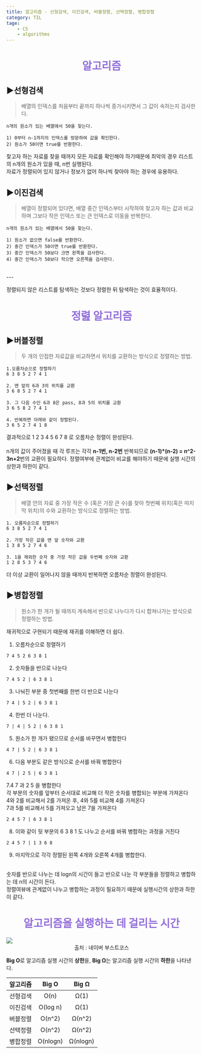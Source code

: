 ```yaml
---
title: 알고리즘 - 선형검색, 이진검색, 버블정렬, 선택정렬, 병합정렬
category: TIL
tage:
    - CS
    - algorithms
---
```


<div align=center><span style='color:mediumpurple'><h1>알고리즘</h1></span></div>

## ▶️선형검색

>배열의 인덱스를 처음부터 끝까지 하나씩 증가시키면서 그 값이 속하는지 검사한다.

```
n개의 원소가 있는 배열에서 50을 찾는다.

1) 0부터 n-1까지의 인덱스를 방문하여 값을 확인한다.
2) 원소가 50이면 true를 반환한다.
```

찾고자 하는 자료를 찾을 때까지 모든 자료를 확인해야 하기때문에 최악의 경우 리스트의 n개의 원소가 있을 때, n번 실행된다.<br>
자료가 정렬되어 있지 않거나 정보가 없어 하나씩 찾아야 하는 경우에 유용하다.

## ▶️이진검색

>배열이 정렬되어 있다면, 배열 중간 인덱스부터 시작하여 찾고자 하는 값과 비교하며 그보다 작은 인덱스 또는 큰 인덱스로 이동을 반복한다.

```
n개의 원소가 있는 배열에서 50을 찾는다.

1) 원소가 없으면 false를 반환한다.
2) 중간 인덱스가 50이면 true를 반환한다.
3) 중간 인덱스가 50보다 크면 왼쪽을 검사한다.
4) 중간 인덱스가 50보다 작으면 오른쪽을 검사한다.
```
<br>
---

정렬되지 않은 리스트를 탐색하는 것보다 정렬한 뒤 탐색하는 것이 효율적이다. 

# <div align=center><span style='color:mediumpurple'>정렲 알고리즘</span></div>

## ▶️버블정렬

>두 개의 인접한 자료값을 비교하면서 위치를 교환하는 방식으로 정렬하는 방법.

```
1.오름차순으로 정렬하기 
6 3 8 5 2 7 4 1
```
```
2. 맨 앞의 6과 3의 위치를 교환
3 6 8 5 2 7 4 1 
```
```
3. 그 다음 수인 6과 8은 pass, 8과 5의 위치를 교환 
3 6 5 8 2 7 4 1
```
```
4. 반복하면 아래와 같이 정렬된다.
3 6 5 2 7 4 1 8
```
결과적으로 1 2 3 4 5 6 7 8 로 오름차순 정렬이 완성된다.
<br>
<br>
n개의 값이 주어졌을 때 각 루프는 각각 **n-1번, n-2번** 반복되므로 **(n-1)*(n-2) = n^2-3n+2**번의 교환이 필요하다. 정렬여부에 관계없이 비교를 해야하기 때문에 실행 시간의 상한과 하한이 같다.

## ▶️선택정렬

> 배열 안의 자료 중 가장 작은 수 (혹은 가장 큰 수)를 찾아 첫번째 위치(혹은 마지막 위치)의 수와 교환하는 방식으로 정렬하는 방법.

```
1. 오름차순으로 정렬하기
6 3 8 5 2 7 4 1
```
```
2. 가장 작은 값을 맨 앞 숫자와 교환
1 3 8 5 2 7 4 6
```
```
3. 1을 제외한 숫자 중 가장 작은 값을 두번째 숫자와 교환
1 2 8 5 3 7 4 6
```
더 이상 교환이 일어나지 않을 때까지 반복하면 오름차순 정렬이 완성된다.

## ▶️병합정렬

> 원소가 한 개가 될 때까지 계속해서 반으로 나누다가 다시 합쳐나가는 방식으로 정렬하는 방법.

재귀적으로 구현되기 때문에 재귀를 이해하면 더 쉽다.
1. 오름차순으로 정렬하기
```
7 4 5 2 6 3 8 1
```
2. 숫자들을 반으로 나눈다
```
7 4 5 2 | 6 3 8 1
```
3. 나눠진 부분 중 첫번째를 한번 더 반으로 나눈다
```
7 4 | 5 2 | 6 3 8 1
```
4. 한번 더 나눈다.
```
7 | 4 | 5 2 | 6 3 8 1
```
5. 원소가 한 개가 됐으므로 순서를 바꾸면서 병합한다
```
4 7 | 5 2 | 6 3 8 1
```
6. 다음 부분도 같은 방식으로 순서를 바꿔 병합한다
```
4 7 | 2 5 | 6 3 8 1
```
7.4 7 과 2 5 을 병합한다<br>
각 부분의 숫자를 앞부터 순서대로 비교해 더 작은 숫자를 병합되는 부분에 가져온다<br>
4와 2를 비교해서 2를 가져온 후, 4와 5를 비교해 4를 가져온다<br>
7과 5를 비교해서 5를 가져오고 남은 7을 가져온다
```
2 4 5 7 | 6 3 8 1
```
8. 이와 같이 뒷 부분의 6 3 8 1 도 나누고 순서를 바꿔 병합하는 과정을 거친다
```
2 4 5 7 | 1 3 6 8
```
9. 마지막으로 각각 정렬된 왼쪽 4개와 오른쪽 4개를 병합한다.<br>
<br>
숫자를 반으로 나누는 데 logn의 시간이 들고 반으로 나눈 각 부분들을 정렬하고 병합하는 데 n의 시간이 든다.<br>
정렬여뷰에 관계없이 나누고 병합하는 과정이 필요하기 때문에 실행시간의 상한과 하한이 같다.

# <div align=center><span style='color:mediumpurple'>알고리즘을 실행하는 데 걸리는 시간</span></div>

<div><img src='https://cs50.harvard.edu/x/2020/notes/3/running_time.png'></div>
<div align=center> <span style='font-size:14px'>출처 : 네이버 부스트코스</span></div>

**Big O**로 알고리즘 실행 시간의 **상한**을, **Big Ω**는 알고리즘 실행 시간의 **하한**을 나타낸다.

|알고리즘|Big O|Big Ω|
|:--:|:--:|:--:|
|선형검색|O(n)|Ω(1)|
|이진검색|O(log n)|Ω(1)|
|버블정렬|O(n^2)|Ω(n^2)|
|선택정렬|O(n^2)|Ω(n^2)|
|병합정렬|O(nlogn)|Ω(nlogn)|